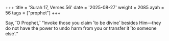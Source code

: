 +++
title = 'Surah 17, Verses 56'
date = '2025-08-27'
weight = 2085
ayah = 56
tags = ["prophet"]
+++

Say, ˹O Prophet,˺ “Invoke those you claim ˹to be divine˺ besides Him—they do not have the power to undo harm from you or transfer it ˹to someone else˺.”